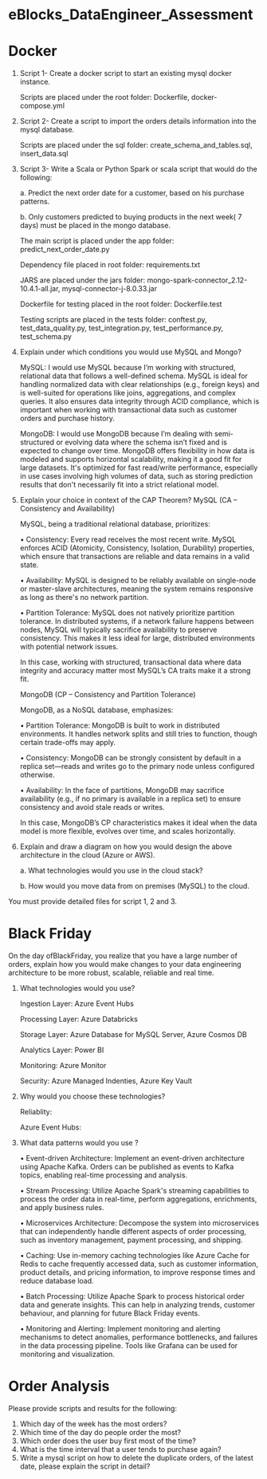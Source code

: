 # eBlocks_DataEngineer_Assessment

# Docker

1. Script 1- Create a docker script to start an existing mysql docker instance.
   
   Scripts are placed under the root folder: Dockerfile, docker-compose.yml
   
3. Script 2- Create a script to import the orders details information into the mysql database.

   Scripts are placed under the sql folder: create_schema_and_tables.sql, insert_data.sql
   
5. Script 3- Write a Scala or Python Spark or scala script that would do the following:
   
   a. Predict the next order date for a customer, based on his purchase patterns.

   b. Only customers predicted to buying products in the next week( 7 days) must be placed in the mongo database.

      The main script is placed under the app folder: predict_next_order_date.py
      
      Dependency file placed in root folder: requirements.txt
   
      JARS are placed under the jars folder: mongo-spark-connector_2.12-10.4.1-all.jar, mysql-connector-j-8.0.33.jar
      
      Dockerfile for testing placed in the root folder: Dockerfile.test
   
      Testing scripts are placed in the tests folder: conftest.py, test_data_quality.py, test_integration.py, test_performance.py, 
      test_schema.py
   
7. Explain under which conditions you would use MySQL and Mongo?

   MySQL: I would use MySQL because I’m working with structured, relational data that follows a well-defined schema. MySQL is ideal for handling normalized data with clear relationships (e.g., foreign keys) and is well-suited for operations like joins, aggregations, and complex queries. It also ensures data integrity through ACID compliance, which is important when working with transactional data such as customer orders and purchase history.
   
   MongoDB: I would use MongoDB because I’m dealing with semi-structured or evolving data where the schema isn’t fixed and is expected to change over time. MongoDB offers flexibility in how data is modeled and supports horizontal scalability, making it a good fit for large datasets. It's optimized for fast read/write performance, especially in use cases involving high volumes of data, such as storing prediction 
   results that don't necessarily fit into a strict relational model.
   
8. Explain your choice in context of the CAP Theorem?
   MySQL (CA – Consistency and Availability)
   
   MySQL, being a traditional relational database, prioritizes:
   
   •	Consistency: Every read receives the most recent write. MySQL enforces ACID (Atomicity, Consistency, Isolation, Durability) properties,          which ensure that transactions are reliable and data remains in a valid state.
   
   •	Availability: MySQL is designed to be reliably available on single-node or master-slave architectures, meaning the system remains                responsive as long as there's no network partition.

   •	Partition Tolerance: MySQL does not natively prioritize partition tolerance. In distributed systems, if a network failure happens between        nodes, MySQL will typically sacrifice availability to preserve consistency. This makes it less ideal for large, distributed environments         with potential network issues.

   In this case, working with structured, transactional data where data integrity and accuracy matter most MySQL’s CA traits make it a strong       fit.

   MongoDB (CP – Consistency and Partition Tolerance)
   
   MongoDB, as a NoSQL database, emphasizes:
   
   •	Partition Tolerance: MongoDB is built to work in distributed environments. It handles network splits and still tries to function, though         certain trade-offs may apply.
   
   •	Consistency: MongoDB can be strongly consistent by default in a replica set—reads and writes go to the primary node unless configured             otherwise.
   
   •	Availability: In the face of partitions, MongoDB may sacrifice availability (e.g., if no primary is available in a replica set) to ensure        consistency and avoid stale reads or writes.
   
   In this case, MongoDB’s CP characteristics makes it ideal when the data model is more flexible, evolves over time, and scales horizontally.

9. Explain and draw a diagram on how you would design the above architecture in the cloud (Azure or AWS).
    
   a. What technologies would you use in the cloud stack?
   
   b. How would you move data from on premises (MySQL) to the cloud.

You must provide detailed files for script 1, 2 and 3.

# Black Friday 

On the day ofBlackFriday, you realize that you have a large number of orders, explain how you would make changes to your data engineering architecture to be more robust, scalable, reliable and real time.

1. What technologies would you use?
   
   Ingestion Layer: Azure Event Hubs
   
   Processing Layer: Azure Databricks
   
   Storage Layer: Azure Database for MySQL Server, Azure Cosmos DB
   
   Analytics Layer: Power BI

   Monitoring: Azure Monitor

   Security: Azure Managed Indenties, Azure Key Vault
   
3. Why would you choose these technologies?

   Reliablity:
   
   Azure Event Hubs:    
   
5. What data patterns would you use ?
   
   •	Event-driven Architecture: Implement an event-driven architecture using Apache Kafka. Orders can be published as events to Kafka       
      topics, enabling real-time processing and analysis.
   
   •	Stream Processing: Utilize Apache Spark's streaming capabilities to process the order data in real-time, perform aggregations, 
      enrichments, and apply business rules.
   
   •	Microservices Architecture: Decompose the system into microservices that can independently handle different aspects of order processing, 
      such as inventory management, payment processing, and shipping.
   
   •	Caching: Use in-memory caching technologies like Azure Cache for Redis to cache frequently accessed data, such as customer information, 
      product details, and pricing information, to improve response times and reduce database load.
   
   •	Batch Processing: Utilize Apache Spark to process historical order data and generate insights. This can help in analyzing trends, 
      customer behaviour, and planning for future Black Friday events.
   
   •	Monitoring and Alerting: Implement monitoring and alerting mechanisms to detect anomalies, performance bottlenecks, and failures in the 
      data processing pipeline. Tools like Grafana can be used for monitoring and visualization.
    
# Order Analysis

Please provide scripts and results for the following:

1. Which day of the week has the most orders?
2. Which time of the day do people order the most?
3. Which order does the user buy first most of the time?
4. What is the time interval that a user tends to purchase again?
5. Write a mysql script on how to delete the duplicate orders, of the latest date, please explain the script in detail?
